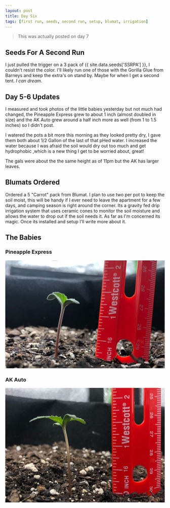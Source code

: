 ```yaml
---
layout: post
title: Day Six
tags: [first run, seeds, second run, setup, blumat, irrigation]
---
```


>
> This was actually posted on day 7
>

## Seeds For A Second Run

I just pulled the trigger on a 3 pack of {{ site.data.seeds['SSRPA'] }}, I couldn't resist the color. I'll likely run one of those with the Gorilla Glue from Barneys and keep the extra's on stand by. Maybe for when I get a second tent. <i class="green"> I can dream.</i>

## Day 5-6 Updates

I measured and took photos of the little babies yesterday but not much had changed, the Pineapple Express grew to about 1 inch (almost doubled in size) and the AK Auto grew around a half inch more as well (from 1 to 1.5 inches) so I didn't post.

I watered the pots a bit more this morning as they looked pretty dry, I gave them both about 1/2 Gallon of the last of that pHed water. I increased the water because I was afraid the soil would dry out too much and get hydrophobic ,which is a new thing I get to be worried about, great!

The gals were about the the same height as of 11pm but the AK has larger leaves.

## Blumats Ordered

Ordered a 5 "Carrot" pack from Blumat. I plan to use two per pot to keep the soil moist, this will be handy if I ever need to leave the apartment for a few days, and camping season is right around the corner. Its a gravity fed drip irrigation system that uses ceramic cones to monitor the soil moisture and allows the water to drop out if the soil needs it. As far as I'm concerned its magic. Once its installed and setup I'll write more about it.

## The Babies

### Pineapple Express

![pineapple](/public/images/first-run/day6-pineapple.jpeg)

### AK Auto

![ak auto](/public/images/first-run/day6-ak.jpeg)
